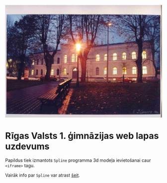 ![foto](src/skola.jpg)
# Rīgas Valsts 1. ģimnāzijas web lapas uzdevums

Papildus tiek izmantots `Spline` programma 3d modeļa ievietošanai caur `<iframe>` tagu.

Vairāk info par `Spline` var atrast [šeit](https://spline.design/).
